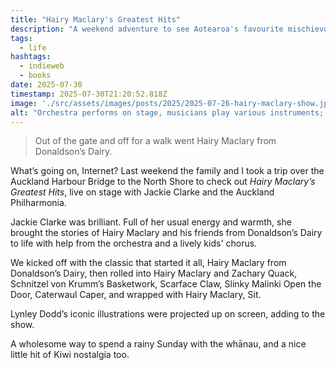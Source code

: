 ```yaml
---
title: "Hairy Maclary's Greatest Hits"
description: "A weekend adventure to see Aotearoa's favourite mischievous dog, Hairy Maclary's greatest hits brought to live on stage"
tags:
  - life
hashtags:
  - indieweb
  - books
date: 2025-07-30
timestamp: 2025-07-30T21:20:52.818Z
image: './src/assets/images/posts/2025/2025-07-26-hairy-maclary-show.jpeg'
alt: "Orchestra performs on stage, musicians play various instruments; a screen displays \"Hairy Maclary from Donaldson's Dairy\" by Lynley Dodd. Children in black stand nearby, engaging with the performance."
---
```


> Out of the gate and off for a walk went Hairy Maclary from Donaldson’s Dairy.

What’s going on, Internet? Last weekend the family and I took a trip over the Auckland Harbour Bridge to the North Shore to check out *Hairy Maclary’s Greatest Hits*, live on stage with Jackie Clarke and the Auckland Philharmonia.

Jackie Clarke was brilliant. Full of her usual energy and warmth, she brought the stories of Hairy Maclary and his friends from Donaldson’s Dairy to life with help from the orchestra and a lively kids' chorus.

We kicked off with the classic that started it all, Hairy Maclary from Donaldson’s Dairy, then rolled into Hairy Maclary and Zachary Quack, Schnitzel von Krumm’s Basketwork, Scarface Claw, Slinky Malinki Open the Door, Caterwaul Caper, and wrapped with Hairy Maclary, Sit.

Lynley Dodd’s iconic illustrations were projected up on screen, adding to the show.

A wholesome way to spend a rainy Sunday with the whānau, and a nice little hit of Kiwi nostalgia too.